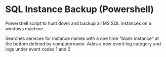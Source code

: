 # SQL Instance Backup (Powershell)
Powershell script to hunt down and backup all MS SQL instances on a windows machine.

Searches services for instance names with a one time "blank instance" at the bottom defined by computername.
Adds a new event log category and logs under event codes 1 and 2
